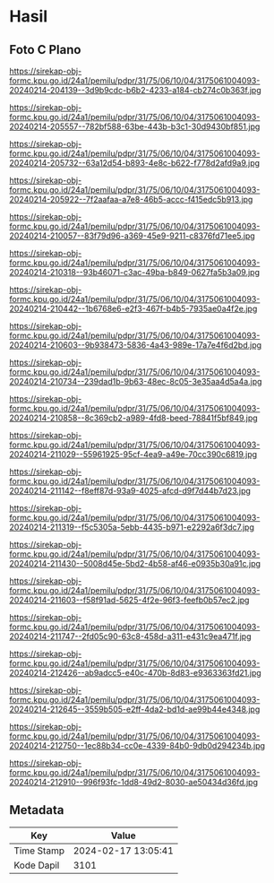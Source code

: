 # Hasil

## Foto C Plano

https://sirekap-obj-formc.kpu.go.id/24a1/pemilu/pdpr/31/75/06/10/04/3175061004093-20240214-204139--3d9b9cdc-b6b2-4233-a184-cb274c0b363f.jpg

https://sirekap-obj-formc.kpu.go.id/24a1/pemilu/pdpr/31/75/06/10/04/3175061004093-20240214-205557--782bf588-63be-443b-b3c1-30d9430bf851.jpg

https://sirekap-obj-formc.kpu.go.id/24a1/pemilu/pdpr/31/75/06/10/04/3175061004093-20240214-205732--63a12d54-b893-4e8c-b622-f778d2afd9a9.jpg

https://sirekap-obj-formc.kpu.go.id/24a1/pemilu/pdpr/31/75/06/10/04/3175061004093-20240214-205922--7f2aafaa-a7e8-46b5-accc-f415edc5b913.jpg

https://sirekap-obj-formc.kpu.go.id/24a1/pemilu/pdpr/31/75/06/10/04/3175061004093-20240214-210057--83f79d96-a369-45e9-9211-c8376fd71ee5.jpg

https://sirekap-obj-formc.kpu.go.id/24a1/pemilu/pdpr/31/75/06/10/04/3175061004093-20240214-210318--93b46071-c3ac-49ba-b849-0627fa5b3a09.jpg

https://sirekap-obj-formc.kpu.go.id/24a1/pemilu/pdpr/31/75/06/10/04/3175061004093-20240214-210442--1b6768e6-e2f3-467f-b4b5-7935ae0a4f2e.jpg

https://sirekap-obj-formc.kpu.go.id/24a1/pemilu/pdpr/31/75/06/10/04/3175061004093-20240214-210603--9b938473-5836-4a43-989e-17a7e4f6d2bd.jpg

https://sirekap-obj-formc.kpu.go.id/24a1/pemilu/pdpr/31/75/06/10/04/3175061004093-20240214-210734--239dad1b-9b63-48ec-8c05-3e35aa4d5a4a.jpg

https://sirekap-obj-formc.kpu.go.id/24a1/pemilu/pdpr/31/75/06/10/04/3175061004093-20240214-210858--8c369cb2-a989-4fd8-beed-78841f5bf849.jpg

https://sirekap-obj-formc.kpu.go.id/24a1/pemilu/pdpr/31/75/06/10/04/3175061004093-20240214-211029--55961925-95cf-4ea9-a49e-70cc390c6819.jpg

https://sirekap-obj-formc.kpu.go.id/24a1/pemilu/pdpr/31/75/06/10/04/3175061004093-20240214-211142--f8eff87d-93a9-4025-afcd-d9f7d44b7d23.jpg

https://sirekap-obj-formc.kpu.go.id/24a1/pemilu/pdpr/31/75/06/10/04/3175061004093-20240214-211319--f5c5305a-5ebb-4435-b971-e2292a6f3dc7.jpg

https://sirekap-obj-formc.kpu.go.id/24a1/pemilu/pdpr/31/75/06/10/04/3175061004093-20240214-211430--5008d45e-5bd2-4b58-af46-e0935b30a91c.jpg

https://sirekap-obj-formc.kpu.go.id/24a1/pemilu/pdpr/31/75/06/10/04/3175061004093-20240214-211603--f58f91ad-5625-4f2e-96f3-feefb0b57ec2.jpg

https://sirekap-obj-formc.kpu.go.id/24a1/pemilu/pdpr/31/75/06/10/04/3175061004093-20240214-211747--2fd05c90-63c8-458d-a311-e431c9ea471f.jpg

https://sirekap-obj-formc.kpu.go.id/24a1/pemilu/pdpr/31/75/06/10/04/3175061004093-20240214-212426--ab9adcc5-e40c-470b-8d83-e9363363fd21.jpg

https://sirekap-obj-formc.kpu.go.id/24a1/pemilu/pdpr/31/75/06/10/04/3175061004093-20240214-212645--3559b505-e2ff-4da2-bd1d-ae99b44e4348.jpg

https://sirekap-obj-formc.kpu.go.id/24a1/pemilu/pdpr/31/75/06/10/04/3175061004093-20240214-212750--1ec88b34-cc0e-4339-84b0-9db0d294234b.jpg

https://sirekap-obj-formc.kpu.go.id/24a1/pemilu/pdpr/31/75/06/10/04/3175061004093-20240214-212910--996f93fc-1dd8-49d2-8030-ae50434d36fd.jpg


## Metadata

| Key        | Value               |
| ---------- | ------------------- |
| Time Stamp | 2024-02-17 13:05:41 |
| Kode Dapil | 3101                |



